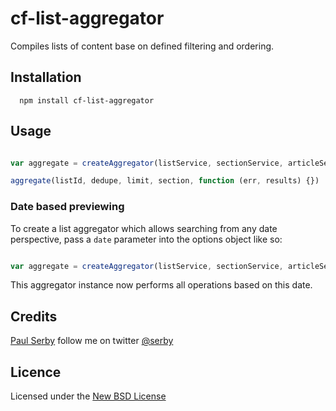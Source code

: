 # cf-list-aggregator

Compiles lists of content base on defined filtering and ordering.

## Installation

      npm install cf-list-aggregator

## Usage

```js

var aggregate = createAggregator(listService, sectionService, articleService, { logger: logger })

aggregate(listId, dedupe, limit, section, function (err, results) {})

```

### Date based previewing
To create a list aggregator which allows searching from any date perspective, pass a `date` parameter into the options object like so:

```js

var aggregate = createAggregator(listService, sectionService, articleService, { logger: logger, date: new Date() })

```

This aggregator instance now performs all operations based on this date.

## Credits
[Paul Serby](https://github.com/serby/) follow me on twitter [@serby](http://twitter.com/serby)

## Licence
Licensed under the [New BSD License](http://opensource.org/licenses/bsd-license.php)